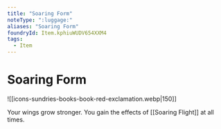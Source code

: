 ```yaml
---
title: "Soaring Form"
noteType: ":luggage:"
aliases: "Soaring Form"
foundryId: Item.kphiuWUDV654XXM4
tags:
  - Item
---
```


# Soaring Form
![[icons-sundries-books-book-red-exclamation.webp|150]]

Your wings grow stronger. You gain the effects of [[Soaring Flight]] at all times.
